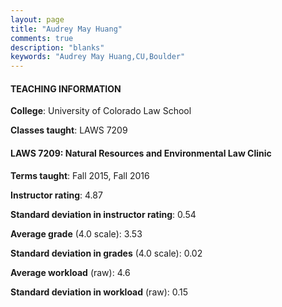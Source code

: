 ```yaml
---
layout: page
title: "Audrey May Huang" 
comments: true
description: "blanks"
keywords: "Audrey May Huang,CU,Boulder"
---
```

<head>
<script src="https://ajax.googleapis.com/ajax/libs/jquery/2.1.3/jquery.min.js"></script>
<script src="https://dl.dropboxusercontent.com/s/pc42nxpaw1ea4o9/highcharts.js?dl=0"></script>
<!-- <script src="../assets/js/highcharts.js"></script> -->
<style type="text/css">@font-face {
	font-family: "Bebas Neue";
	src: url(https://www.filehosting.org/file/details/544349/BebasNeue Regular.otf) format("opentype");
	}
	h1.Bebas { 
		font-family: "Bebas Neue", Verdana, Tahoma;
	}
</style>
</head>
	   
#### TEACHING INFORMATION

**College**: University of Colorado Law School

**Classes taught**: LAWS 7209

#### LAWS 7209: Natural Resources and Environmental Law Clinic

**Terms taught**: Fall 2015, Fall 2016

**Instructor rating**: 4.87

**Standard deviation in instructor rating**: 0.54

**Average grade** (4.0 scale): 3.53

**Standard deviation in grades** (4.0 scale): 0.02

**Average workload** (raw): 4.6

**Standard deviation in workload** (raw): 0.15

